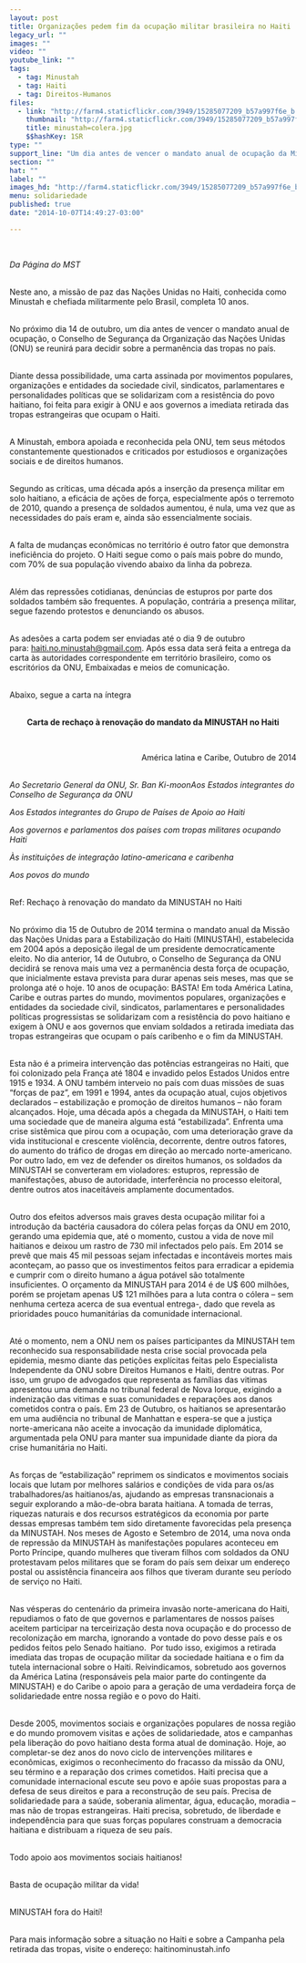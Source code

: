 ```yaml
---
layout: post
title: Organizações pedem fim da ocupação militar brasileira no Haiti
legacy_url: ""
images: ""
video: ""
youtube_link: ""
tags:
  - tag: Minustah
  - tag: Haiti
  - tag: Direitos-Humanos
files:
  - link: "http://farm4.staticflickr.com/3949/15285077209_b57a997f6e_b.jpg"
    thumbnail: "http://farm4.staticflickr.com/3949/15285077209_b57a997f6e_t.jpg"
    title: minustah=colera.jpg
    $$hashKey: 1SR
type: ""
support_line: "Um dia antes de vencer o mandato anual de ocupação da Minustah, Conselho de Segurança da ONU\nirá decidir sobre a permanência das tropas no país."
section: ""
hat: ""
label: ""
images_hd: "http://farm4.staticflickr.com/3949/15285077209_b57a997f6e_b.jpg"
menu: solidariedade
published: true
date: "2014-10-07T14:49:27-03:00"

---
```

<p>&nbsp;</p>

<p><em>Da P&aacute;gina do MST</em></p>

<p><br />
Neste ano, a miss&atilde;o de paz das Na&ccedil;&otilde;es Unidas no Haiti, conhecida como Minustah e chefiada militarmente pelo Brasil, completa 10 anos.&nbsp;</p>

<p><br />
No pr&oacute;ximo dia 14 de outubro, um dia antes de vencer o mandato anual de ocupa&ccedil;&atilde;o, o Conselho de Seguran&ccedil;a da Organiza&ccedil;&atilde;o das Na&ccedil;&otilde;es&nbsp;Unidas (ONU) se reunir&aacute; para decidir sobre a perman&ecirc;ncia das tropas no pa&iacute;s.&nbsp;</p>

<p><br />
Diante dessa possibilidade, uma carta assinada por movimentos populares, organiza&ccedil;&otilde;es e entidades da sociedade civil, sindicatos, parlamentares e personalidades pol&iacute;ticas que se solidarizam com a resist&ecirc;ncia do povo haitiano, foi feita para exigir &agrave; ONU e aos governos a imediata retirada das tropas estrangeiras que ocupam o Haiti.</p>

<p><br />
A Minustah, embora apoiada e reconhecida pela ONU, tem seus m&eacute;todos constantemente questionados e criticados por estudiosos e organiza&ccedil;&otilde;es sociais e de direitos humanos. &nbsp;</p>

<p><br />
Segundo as cr&iacute;ticas, uma d&eacute;cada ap&oacute;s a inser&ccedil;&atilde;o da presen&ccedil;a militar em solo haitiano, a efic&aacute;cia de a&ccedil;&otilde;es de for&ccedil;a, especialmente ap&oacute;s o terremoto de 2010, quando a presen&ccedil;a de soldados aumentou, &eacute; nula, uma vez que as necessidades do pa&iacute;s eram e, ainda s&atilde;o essencialmente sociais.</p>

<p><br />
A falta de mudan&ccedil;as econ&ocirc;micas no territ&oacute;rio &eacute; outro fator que demonstra inefici&ecirc;ncia do projeto. O Haiti segue como o pa&iacute;s mais pobre do mundo, com 70% de sua popula&ccedil;&atilde;o vivendo abaixo da linha da pobreza.&nbsp;</p>

<p><br />
Al&eacute;m das repress&otilde;es cotidianas, den&uacute;ncias de estupros por parte dos soldados tamb&eacute;m s&atilde;o frequentes. A popula&ccedil;&atilde;o, contr&aacute;ria a presen&ccedil;a militar, segue fazendo protestos e denunciando os abusos.&nbsp;</p>

<p><br />
As ades&otilde;es a carta podem ser enviadas at&eacute; o dia 9 de outubro para:&nbsp;<a href="mailto:haiti.no.minustah@gmail.com">haiti.no.minustah@gmail.com</a>. Ap&oacute;s essa data ser&aacute; feita a entrega da carta &agrave;s autoridades correspondente em territ&oacute;rio brasileiro, como os escrit&oacute;rios da ONU, Embaixadas e meios de comunica&ccedil;&atilde;o.</p>

<p><br />
Abaixo, segue a carta na &iacute;ntegra</p>

<p style="text-align:center"><br />
<strong>Carta de recha&ccedil;o &agrave; renova&ccedil;&atilde;o do mandato da MINUSTAH no Haiti</strong></p>

<p style="text-align:center">&nbsp;</p>

<p style="text-align:right">Am&eacute;rica latina e Caribe, Outubro de 2014</p>

<p><br />
<em>Ao Secretario General da ONU, Sr. Ban Ki-moonAos Estados integrantes do Conselho de Seguran&ccedil;a da ONU</em></p>

<p><em>Aos Estados integrantes do Grupo de Pa&iacute;ses de Apoio ao Haiti</em></p>

<p><em>Aos governos e parlamentos dos pa&iacute;ses com tropas militares ocupando Haiti</em></p>

<p><em>&Agrave;s institui&ccedil;&otilde;es de integra&ccedil;&atilde;o latino-americana e caribenha</em></p>

<p><em>Aos povos do mundo</em></p>

<p><br />
Ref: Recha&ccedil;o &agrave; renova&ccedil;&atilde;o do mandato da MINUSTAH no Haiti</p>

<p><br />
No pr&oacute;ximo dia 15 de Outubro de 2014 termina o mandato anual da Miss&atilde;o das Na&ccedil;&otilde;es Unidas para a Estabiliza&ccedil;&atilde;o do Haiti (MINUSTAH), estabelecida em 2004 ap&oacute;s a deposi&ccedil;&atilde;o ilegal de um presidente democraticamente eleito. No dia anterior, 14 de Outubro, o Conselho de Seguran&ccedil;a da ONU decidir&aacute; se renova mais uma vez a perman&ecirc;ncia desta for&ccedil;a de ocupa&ccedil;&atilde;o, que inicialmente estava prevista para durar apenas seis meses, mas que se prolonga at&eacute; o hoje. 10 anos de ocupa&ccedil;&atilde;o: BASTA! Em toda Am&eacute;rica Latina, Caribe e outras partes do mundo, movimentos populares, organiza&ccedil;&otilde;es e entidades da sociedade civil, sindicatos, parlamentares e personalidades pol&iacute;ticas progressistas se solidarizam com a resist&ecirc;ncia do povo haitiano e exigem &agrave; ONU e aos governos que enviam soldados a retirada imediata das tropas estrangeiras que ocupam o pa&iacute;s caribenho e o fim da MINUSTAH.&nbsp;</p>

<p><br />
Esta n&atilde;o &eacute; a primeira interven&ccedil;&atilde;o das pot&ecirc;ncias estrangeiras no Haiti, que foi colonizado pela Fran&ccedil;a at&eacute; 1804 e invadido pelos Estados Unidos entre 1915 e 1934. A ONU tamb&eacute;m interveio no pa&iacute;s com duas miss&otilde;es de suas &ldquo;for&ccedil;as de paz&rdquo;, em 1991 e 1994, antes da ocupa&ccedil;&atilde;o atual, cujos objetivos declarados &ndash; estabiliza&ccedil;&atilde;o e promo&ccedil;&atilde;o de direitos humanos &ndash; n&atilde;o foram alcan&ccedil;ados. Hoje, uma d&eacute;cada ap&oacute;s a chegada da MINUSTAH, o Haiti tem uma sociedade que de maneira alguma est&aacute; &ldquo;estabilizada&rdquo;. Enfrenta uma crise sist&ecirc;mica que pirou com a ocupa&ccedil;&atilde;o, com uma deteriora&ccedil;&atilde;o grave da vida institucional e crescente viol&ecirc;ncia, decorrente, dentre outros fatores, do aumento do tr&aacute;fico de drogas em dire&ccedil;&atilde;o ao mercado norte-americano. Por outro lado, em vez de defender os direitos humanos, os soldados da MINUSTAH se converteram em violadores: estupros, repress&atilde;o de manifesta&ccedil;&otilde;es, abuso de autoridade, interfer&ecirc;ncia no processo eleitoral, dentre outros atos inaceit&aacute;veis amplamente documentados.</p>

<p><br />
Outro dos efeitos adversos mais graves desta ocupa&ccedil;&atilde;o militar foi a introdu&ccedil;&atilde;o da bact&eacute;ria causadora do c&oacute;lera pelas for&ccedil;as da ONU em 2010, gerando uma epidemia que, at&eacute; o momento, custou a vida de nove mil haitianos e deixou um rastro de 730 mil infectados pelo pa&iacute;s. Em 2014 se prev&ecirc; que mais 45 mil pessoas sejam infectadas e incont&aacute;veis mortes mais aconte&ccedil;am, ao passo que os investimentos feitos para erradicar a epidemia e cumprir com o direito humano a &aacute;gua pot&aacute;vel s&atilde;o totalmente insuficientes. O or&ccedil;amento da MINUSTAH para 2014 &eacute; de U$ 600 milh&otilde;es, por&eacute;m se projetam apenas U$ 121 milh&otilde;es para a luta contra o c&oacute;lera &ndash; sem nenhuma certeza acerca de sua eventual entrega-, dado que revela as prioridades pouco humanit&aacute;rias da comunidade internacional.</p>

<p><br />
At&eacute; o momento, nem a ONU nem os pa&iacute;ses participantes da MINUSTAH tem reconhecido sua responsabilidade nesta crise social provocada pela epidemia, mesmo diante das peti&ccedil;&otilde;es expl&iacute;citas feitas pelo Especialista Independente da ONU sobre Direitos Humanos e Haiti, dentre outras. Por isso, um grupo de advogados que representa as fam&iacute;lias das vitimas apresentou uma demanda no tribunal federal de Nova Iorque, exigindo a indeniza&ccedil;&atilde;o das vitimas e suas comunidades e repara&ccedil;&otilde;es aos danos cometidos contra o pa&iacute;s. Em 23 de Outubro, os haitianos se apresentar&atilde;o em uma audi&ecirc;ncia no tribunal de Manhattan e espera-se que a justi&ccedil;a norte-americana n&atilde;o aceite a invoca&ccedil;&atilde;o da imunidade diplom&aacute;tica, argumentada pela ONU para manter sua impunidade diante da piora da crise humanit&aacute;ria no Haiti.&nbsp;</p>

<p><br />
As for&ccedil;as de &ldquo;estabiliza&ccedil;&atilde;o&rdquo; reprimem os sindicatos e movimentos sociais locais que lutam por melhores sal&aacute;rios e condi&ccedil;&otilde;es de vida para os/as trabalhadores/as haitianos/as, ajudando as empresas transnacionais a seguir explorando a m&atilde;o-de-obra barata haitiana. A tomada de terras, riquezas naturais e dos recursos estrat&eacute;gicos da economia por parte dessas empresas tamb&eacute;m tem sido diretamente favorecidas pela presen&ccedil;a da MINUSTAH. Nos meses de Agosto e Setembro de 2014, uma nova onda de repress&atilde;o da MINUSTAH &agrave;s manifesta&ccedil;&otilde;es populares aconteceu em Porto Pr&iacute;ncipe, quando mulheres que tiveram filhos com soldados da ONU protestavam pelos militares que se foram do pa&iacute;s sem deixar um endere&ccedil;o postal ou assist&ecirc;ncia financeira aos filhos que tiveram durante seu per&iacute;odo de servi&ccedil;o no Haiti.</p>

<p><br />
Nas v&eacute;speras do centen&aacute;rio da primeira invas&atilde;o norte-americana do Haiti, repudiamos o fato de que governos e parlamentares de nossos pa&iacute;ses aceitem participar na terceiriza&ccedil;&atilde;o desta nova ocupa&ccedil;&atilde;o e do processo de recoloniza&ccedil;&atilde;o em marcha, ignorando a vontade do povo desse pa&iacute;s e os pedidos feitos pelo Senado haitiano. &nbsp;Por tudo isso, exigimos a retirada imediata das tropas de ocupa&ccedil;&atilde;o militar da sociedade haitiana e o fim da tutela internacional sobre o Haiti. Reivindicamos, sobretudo aos governos da Am&eacute;rica Latina (respons&aacute;veis pela maior parte do contingente da MINUSTAH) e do Caribe o apoio para a gera&ccedil;&atilde;o de uma verdadeira for&ccedil;a de solidariedade entre nossa regi&atilde;o e o povo do Haiti.&nbsp;</p>

<p><br />
Desde 2005, movimentos sociais e organiza&ccedil;&otilde;es populares de nossa regi&atilde;o e do mundo promovem visitas e a&ccedil;&otilde;es de solidariedade, atos e campanhas pela libera&ccedil;&atilde;o do povo haitiano desta forma atual de domina&ccedil;&atilde;o. Hoje, ao completar-se dez anos do novo ciclo de interven&ccedil;&otilde;es militares e econ&ocirc;micas, exigimos o reconhecimento do fracasso da miss&atilde;o da ONU, seu t&eacute;rmino e a repara&ccedil;&atilde;o dos crimes cometidos. Haiti precisa que a comunidade internacional escute seu povo e ap&oacute;ie suas propostas para a defesa de seus direitos e para a reconstru&ccedil;&atilde;o de seu pa&iacute;s. Precisa de solidariedade para a sa&uacute;de, soberania alimentar, &aacute;gua, educa&ccedil;&atilde;o, moradia &ndash; mas n&atilde;o de tropas estrangeiras. Haiti precisa, sobretudo, de liberdade e independ&ecirc;ncia para que suas for&ccedil;as populares construam a democracia haitiana e distribuam a riqueza de seu pa&iacute;s.&nbsp;</p>

<p><br />
Todo apoio aos movimentos sociais haitianos!</p>

<p><br />
Basta de ocupa&ccedil;&atilde;o militar da vida!</p>

<p><br />
MINUSTAH fora do Hait&iacute;!</p>

<p><br />
Para mais informa&ccedil;&atilde;o sobre a situa&ccedil;&atilde;o no Haiti e sobre a Campanha pela retirada das tropas, visite o endere&ccedil;o: haitinominustah.info</p>
